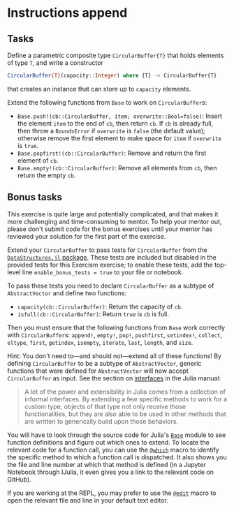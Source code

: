 # Instructions append

## Tasks

Define a parametric composite type `CircularBuffer{T}` that holds elements of type `T`, and
write a constructor
```julia
CircularBuffer{T}(capacity::Integer) where {T} -> CircularBuffer{T}
```
that creates an instance that can store up to `capacity` elements.

Extend the following functions from `Base` to work on `CircularBuffer`s:
- `Base.push!(cb::CircularBuffer, item; overwrite::Bool=false)`: Insert the element `item`
  to the end of `cb`, then return `cb`. If `cb` is already full, then throw a `BoundsError`
  if `overwrite` is `false` (the default value); otherwise remove the first element to make
  space for `item` if `overwrite` is `true`.
- `Base.popfirst!(cb::CircularBuffer)`: Remove and return the first element of `cb`.
- `Base.empty!(cb::CircularBuffer)`: Remove all elements from `cb`, then return the empty
  `cb`.

## Bonus tasks

This exercise is quite large and potentially complicated, and that makes it more challenging
and time-consuming to mentor. To help your mentor out, please don't submit code for the
bonus exercises until your mentor has reviewed your solution for the first part of the
exercise.

Extend your `CircularBuffer` to pass tests for `CircularBuffer` from the
[`DataStructures.jl` package](https://github.com/JuliaCollections/DataStructures.jl/). These
tests are included but disabled in the provided tests for this Exercism exercise; to enable
these tests, add the top-level line `enable_bonus_tests = true` to your file or notebook.

To pass these tests you need to declare `CircularBuffer` as a subtype of
`AbstractVector` and define two functions:
- `capacity(cb::CircularBuffer)`: Return the capacity of `cb`.
- `isfull(cb::CircularBuffer)`: Return `true` is `cb` is full.

Then you must ensure that the following functions from `Base` work correctly with
`CircularBuffer`s: `append!`, `empty!`, `pop!`, `pushfirst`, `setindex!`, `collect`,
`eltype`, `first`, `getindex`, `isempty`, `iterate`, `last`, `length`, and `size`.

Hint: You don't need to—and should not—extend all of these functions! By defining
`CircularBuffer` to be a subtype of `AbstractVector`, generic functions that were defined
for `AbstractVector` will now accept `CircularBuffer` as input. See the section on
[interfaces](https://docs.julialang.org/en/v1/manual/interfaces/#man-interface-array-1) in
the Julia manual:

> A lot of the power and extensibility in Julia comes from a collection of informal
> interfaces. By extending a few specific methods to work for a custom type, objects of that
> type not only receive those functionalities, but they are also able to be used in other
> methods that are written to generically build upon those behaviors.

You will have to look through the source code for Julia's
[`Base`](https://github.com/JuliaLang/julia/tree/master/base) module to see function
definitions and figure out which ones to extend. To locate the relevant code for a function
call, you can use the
[`@which`](https://docs.julialang.org/en/v1/stdlib/InteractiveUtils/#InteractiveUtils.@which)
macro to identify the specific method to which a function call is dispatched. It also shows
you the file and line number at which that method is defined (in a Jupyter Notebook through
IJulia, it even gives you a link to the relevant code on GitHub).

If you are working at the REPL, you may prefer to use the [`@edit`](https://docs.julialang.org/en/v1/stdlib/InteractiveUtils/#InteractiveUtils.@edit) macro to open the relevant file and line in your default text editor.
